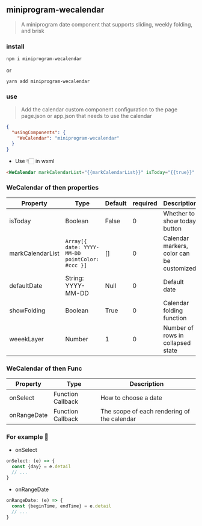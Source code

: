 ## miniprogram-wecalendar
> A miniprogram date component that supports sliding, weekly folding, and brisk


### install
```js
npm i miniprogram-wecalendar
```

or

```
yarn add miniprogram-wecalendar
```



### use

> Add the calendar custom component configuration to the page page.json or app.json that needs to use the calendar

```json
{
  "usingComponents": {
    "WeCalendar": "miniprogram-wecalendar"
  }
}
```



- Use 👇🏻 in wxml

```html
<WeCalendar markCalendarList="{{markCalendarList}}" isToday="{{true}}" bind:onRangeDate="onRangeDate" bind:onSelect="onSelect" />
```



### WeCalendar of then properties

| Property | Type | Default | required | Description |
| -------- | ----- | ----- | ----- | -------------------- |
| isToday | Boolean | False | 0 | Whether to show today button |
| markCalendarList | `Array[{ date: YYYY-MM-DD pointColor: #ccc }]` | [] | 0 | Calendar markers, color can be customized |
| defaultDate | String:  YYYY-MM-DD | Null | 0 | Default date |
| showFolding | Boolean | True | 0 | Calendar folding function |
| weeekLayer | Number | 1 | 0 | Number of rows in collapsed state |



### WeCalendar of then Func

| Property | Type | Description |
| ---------- | ----- | --------------- |
| onSelect | Function Callback | How to choose a date |
| onRangeDate | Function Callback | The scope of each rendering of the calendar |

### For example 🌰

- onSelect

```js
onSelect: (e) => {
  const {day} = e.detail
  // ...
}
```

- onRangeDate

```js
onRangeDate: (e) => {
  const {beginTime, endTime} = e.detail
  // ...
}
```



